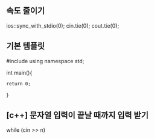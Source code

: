 ## 속도 줄이기

ios::sync_with_stdio(0);
cin.tie(0);
cout.tie(0);

## 기본 템플릿

#include <iostream>
using namespace std;

int main(){

    return 0;
}

## [c++] 문자열 입력이 끝날 때까지 입력 받기

while (cin >> n)
